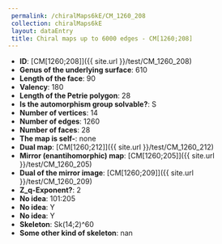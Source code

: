 ```yaml
--- 
 permalink: /chiralMaps6kE/CM_1260_208 
 collection: chiralMaps6kE
 layout: dataEntry
 title: Chiral maps up to 6000 edges - CM[1260;208]
---
```


- **ID**: [CM[1260;208]]({{ site.url }}/test/CM_1260_208)
- **Genus of the underlying surface**: 610
- **Length of the face**: 90
- **Valency**: 180
- **Length of the Petrie polygon**: 28
- **Is the automorphism group solvable?**: S
- **Number of vertices**: 14
- **Number of edges**: 1260
- **Number of faces**: 28
- **The map is self-**: none
- **Dual map**: [CM[1260;212]]({{ site.url }}/test/CM_1260_212)
- **Mirror (enantihomorphic) map**: [CM[1260;205]]({{ site.url }}/test/CM_1260_205)
- **Dual of the mirror image**: [CM[1260;209]]({{ site.url }}/test/CM_1260_209)
- **Z_q-Exponent?**: 2
- **No idea**:  101:205
- **No idea**: Y
- **No idea**: Y
- **Skeleton**: Sk(14;2)^60
- **Some other kind of skeleton**: nan
